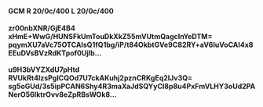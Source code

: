 #### GCM R 20/0c/400 L 20/0c/400
**zr00nbXNR/GjE4B4**<br/>**xHmE+WwG/HUNSFkUmTouDkXkZ55mVUtmQagcInYeDTM=**<br/>**pqymXU7aVc75OTCAIsQ1fQ1bg/iP/t84OkbtGVe9C82RY+aV6luVoCAI4x8EEuDVsBVzRdKTpof0UjIb...**<br/><br/>
**u9H3bVYZXdU7pHtd**<br/>**RVUkRt4lzsPgICQOd7U7ckAKuhj2pznCRKgEq2lJv3Q=**<br/>**sg5oGUd/3s5ipPCAN6Shy4R3maXaJdSQYyCl8p8u4PxFmVLHY3oUd2PANerO56IktrOvv8eZpRBsWOk8...**